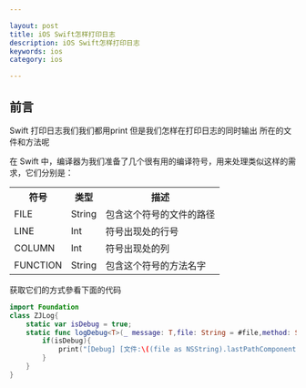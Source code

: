 ```yaml
---

layout: post
title: iOS Swift怎样打印日志
description: iOS Swift怎样打印日志
keywords: ios
category: ios

---
```


## 前言

Swift 打印日志我们我们都用print 但是我们怎样在打印日志的同时输出 所在的文件和方法呢 

在 Swift 中，编译器为我们准备了几个很有用的编译符号，用来处理类似这样的需求，它们分别是：

<table>
    <tr><th>符号</th><th>类型</th><th>描述</th></tr>
    <tr><td> FILE </td><td> String </td><td>包含这个符号的文件的路径</td></tr>
    <tr><td> LINE </td><td> Int </td><td>符号出现处的行号</td></tr>
    <tr><td> COLUMN </td><td> Int </td><td>符号出现处的列</td></tr>
    <tr><td> FUNCTION </td><td> String </td><td>包含这个符号的方法名字</td></tr>
</table>

获取它们的方式參看下面的代码

```swift
import Foundation
class ZJLog{
    static var isDebug = true;
    static func logDebug<T>(_ message: T,file: String = #file,method: String = #function,line: Int = #line){
        if(isDebug){
            print("[Debug] [文件:\((file as NSString).lastPathComponent):\(line)] [方法:\(method)] \n\(message)")
        }
    }
}
```